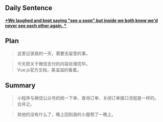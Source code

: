 ## **Daily Sentence**
#### <u>*We laughed and kept saying "see u soon",but inside we both knew we'd never see each other again. *</u>

## **Plan**
>这里记录我的一天，需要去留意的事。

> 今天把关于微信支付的内容处理完毕。    
> Vue.js官方文档，美滋滋的看着。    


## **Summary**
> 小程序与微信公众号的统一下单、查询订单、关闭订单接口流程是一样的。合并之。

> 其他的没有什么了，晚上回到我的小屋颓了一晚上。


